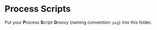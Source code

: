 # Process Scripts

Put your **P**rocess **S**cript **G**roovy (naming convention: `psg`) into this folder.

